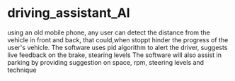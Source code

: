 # driving_assistant_AI
using an old mobile phone, any user can detect the distance from the vehicle in front and back, that could,when stoppt hinder the progress of the user's vehicle. 
The software uses pid algorithm to alert the driver, suggests live feedback on the brake, stearing levels
The software will also assist in parking by providing suggestion on space, rpm, steering levels and technique
